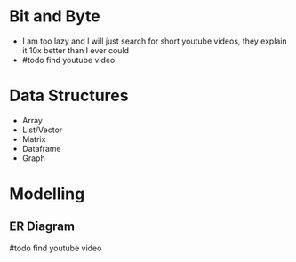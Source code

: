 # Bit and Byte
- I am too lazy and I will just search for short youtube videos, they explain it 10x better than I ever could
- #todo find youtube video

# Data Structures
- Array
- List/Vector
- Matrix
- Dataframe
- Graph

# Modelling
## ER Diagram
#todo find youtube video

